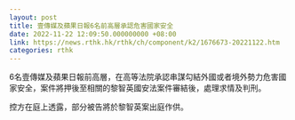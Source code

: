 ```yaml
---
layout: post
title: 壹傳媒及蘋果日報6名前高層承認危害國家安全
date: 2022-11-22 12:09:50.000000000 +08:00
link: https://news.rthk.hk/rthk/ch/component/k2/1676673-20221122.htm
categories: rthk
---
```


6名壹傳媒及蘋果日報前高層，在高等法院承認串謀勾結外國或者境外勢力危害國家安全，案件將押後至相關的黎智英國安法案件審結後，處理求情及判刑。

控方在庭上透露，部分被告將於黎智英案出庭作供。
